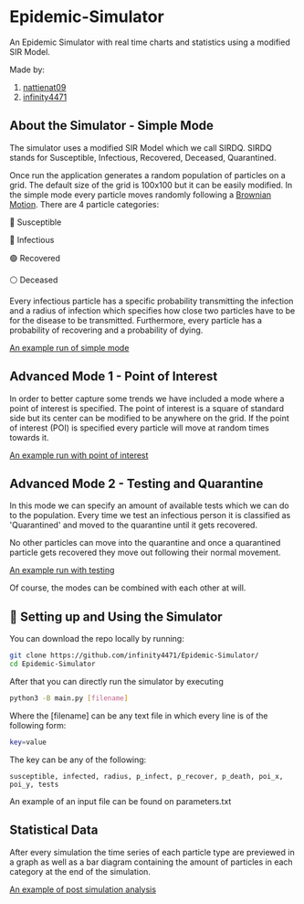 # Epidemic-Simulator
An Epidemic Simulator with real time charts and statistics using a modified SIR Model.

Made by:

1. [nattienat09](https://github.com/nattienat09)
2. [infinity4471](https://github.com/infinity4471/)

## About the Simulator - Simple Mode

The simulator uses a modified SIR Model which we call SIRDQ. SIRDQ stands for Susceptible, Infectious, Recovered, Deceased, Quarantined.

Once run the application generates a random population of particles on a grid. The default size of the grid is 100x100 but it can be easily modified. In the simple mode every particle moves randomly following a [Brownian Motion](https://en.wikipedia.org/wiki/Brownian_motion). There are 4 particle categories:

:large_blue_circle: Susceptible

:red_circle: Infectious

:green_circle: Recovered

:white_circle: Deceased

Every infectious particle has a specific probability transmitting the infection and a radius of infection which specifies how close two particles have to be for the disease to be transmitted. Furthermore, every particle has a probability of recovering and a probability of dying.

[An example run of simple mode](./img/simple_mode.png)

## Advanced Mode 1 - Point of Interest

In order to better capture some trends we have included a mode where a point of interest is specified. The point of interest is a square of standard side but its center can be modified to be anywhere on the grid. If the point of interest (POI) is specified every particle will move at random times towards it.

[An example run with point of interest](./img/poi_mode.png)

## Advanced Mode 2 - Testing and Quarantine

In this mode we can specify an amount of available tests which we can do to the population. Every time we test an infectious person it is classified as 'Quarantined' and moved to the quarantine until it gets recovered.

No other particles can move into the quarantine and once a quarantined particle gets recovered they move out following their normal movement.

[An example run with testing](./img/test_mode.png)

Of course, the modes can be combined with each other at will.

## :wrench: Setting up and Using the Simulator

You can download the repo locally by running:
```bash
git clone https://github.com/infinity4471/Epidemic-Simulator/
cd Epidemic-Simulator
```
After that you can directly run the simulator by executing
```bash
python3 -B main.py [filename]
```
Where the [filename] can be any text file in which every line is of the following form:
```bash
key=value
```
The key can be any of the following:
```
susceptible, infected, radius, p_infect, p_recover, p_death, poi_x, poi_y, tests
```
An example of an input file can be found on parameters.txt

## Statistical Data

After every simulation the time series of each particle type are previewed in a graph as well as a bar diagram containing the amount of particles in each category at the end of the simulation.

[An example of post simulation analysis](./img/analysis.png)
